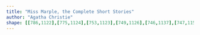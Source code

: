 ```yaml
---
title: "Miss Marple, the Complete Short Stories"
author: "Agatha Christie"
shape: [[786,1122],[775,1124],[753,1123],[749,1126],[746,1137],[747,1153],[746,1160],[741,1171],[741,1192],[739,1199],[737,1270],[733,1311],[732,1350],[729,1373],[728,1406],[726,1417],[725,1450],[722,1478],[722,1488],[726,1497],[766,1495],[770,1494],[773,1488],[774,1455],[778,1410],[778,1380],[781,1359],[783,1315],[786,1296],[786,1281],[790,1239],[790,1212],[792,1182],[794,1174],[794,1151],[798,1125],[787,1122]]
---
```

